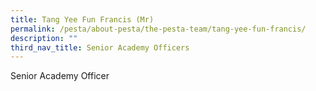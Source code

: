 ```yaml
---
title: Tang Yee Fun Francis (Mr)
permalink: /pesta/about-pesta/the-pesta-team/tang-yee-fun-francis/
description: ""
third_nav_title: Senior Academy Officers
---
```

Senior Academy Officer

